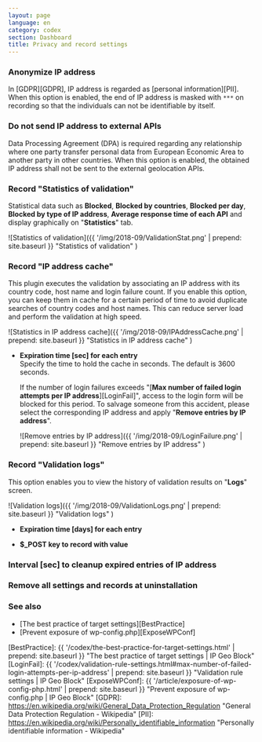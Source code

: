 ```yaml
---
layout: page
language: en
category: codex
section: Dashboard
title: Privacy and record settings
---
```


<!--more-->

### Anonymize IP address ###

In [GDPR][GDPR], IP address is regarded as [personal information][PII].
When this option is enabled, the end of IP address is masked with `***`
on recording so that the individuals can not be identifiable by itself.

### Do not send IP address to external APIs ###

Data Processing Agreement (DPA) is required regarding any relationship where 
one party transfer personal data from European Economic Area to another party 
in other countries. When this option is enabled, the obtained IP address shall
not be sent to the external geolocation APIs.

### Record "Statistics of validation" ###

Statistical data such as **Blocked**, **Blocked by countries**, **Blocked per 
day**, **Blocked by type of IP address**, **Average response time of each API**
and display graphically on "**Statistics**" tab.

![Statistics of validation]({{ '/img/2018-09/ValidationStat.png' | prepend: site.baseurl }}
 "Statistics of validation"
)


### Record "IP address cache" ###

This plugin executes the validation by associating an IP address with its 
country code, host name and login failure count. If you enable this option, you
can keep them in cache for a certain period of time to avoid duplicate searches
of country codes and host names. This can reduce server load and perform the 
validation at high speed.

![Statistics in IP address cache]({{ '/img/2018-09/IPAddressCache.png' | prepend: site.baseurl }}
 "Statistics in IP address cache"
)

- **Expiration time [sec] for each entry**  
Specify the time to hold the cache in seconds. The default is 3600 seconds.  
  
  If the number of login failures exceeds "[**Max number of failed login 
  attempts per IP address**][LoginFail]", access to the login form will be 
  blocked for this period. To salvage someone from this accident, please 
  select the corresponding IP address and apply "**Remove entries by IP 
  address**".
  
  ![Remove entries by IP address]({{ '/img/2018-09/LoginFailure.png' | prepend: site.baseurl }}
   "Remove entries by IP address"
  )

### Record "Validation logs" ###

This option enables you to view the history of validation results on "**Logs**"
screen.

![Validation logs]({{ '/img/2018-09/ValidationLogs.png' | prepend: site.baseurl }}
 "Validation logs"
)

- **Expiration time [days] for each entry**  

- **$_POST key to record with value**  

### Interval [sec] to cleanup expired entries of IP address ###

### Remove all settings and records at uninstallation ###

### See also ###

- [The best practice of target settings][BestPractice]
- [Prevent exposure of wp-config.php][ExposeWPConf]

[IP-Geo-Block]: https://wordpress.org/plugins/ip-geo-block/ "WordPress › IP Geo Block « WordPress Plugins"
[BestPractice]: {{ '/codex/the-best-practice-for-target-settings.html' | prepend: site.baseurl }} "The best practice of target settings | IP Geo Block"
[LoginFail]:    {{ '/codex/validation-rule-settings.html#max-number-of-failed-login-attempts-per-ip-address' | prepend: site.baseurl }} "Validation rule settings | IP Geo Block"
[ExposeWPConf]: {{ '/article/exposure-of-wp-config-php.html'           | prepend: site.baseurl }} "Prevent exposure of wp-config.php | IP Geo Block"
[GDPR]:         https://en.wikipedia.org/wiki/General_Data_Protection_Regulation "General Data Protection Regulation - Wikipedia"
[PII]:          https://en.wikipedia.org/wiki/Personally_identifiable_information "Personally identifiable information - Wikipedia"
